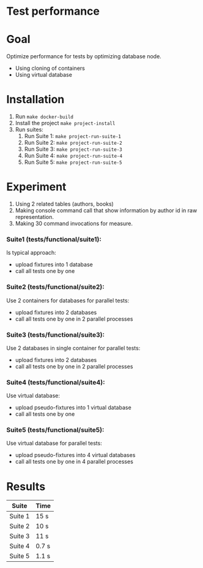 # Test performance

# Goal

Optimize performance for tests by optimizing database node.
- Using cloning of containers
- Using virtual database

# Installation

1. Run `make docker-build`
2. Install the project `make project-install`
3. Run suites:
    1. Run Suite 1: `make project-run-suite-1`
    2. Run Suite 2: `make project-run-suite-2`
    3. Run Suite 3: `make project-run-suite-3`
    4. Run Suite 4: `make project-run-suite-4`
    5. Run Suite 5: `make project-run-suite-5`

# Experiment

1. Using 2 related tables (authors, books)
2. Making console command call that show information by author id in raw representation.
3. Making 30 command invocations for measure.

### Suite1 (tests/functional/suite1):

Is typical approach:

- upload fixtures into 1 database
- call all tests one by one

### Suite2 (tests/functional/suite2):

Use 2 containers for databases for parallel tests:

- upload fixtures into 2 databases
- call all tests one by one in 2 parallel processes

### Suite3 (tests/functional/suite3):

Use 2 databases in single container for parallel tests:

- upload fixtures into 2 databases
- call all tests one by one in 2 parallel processes

### Suite4 (tests/functional/suite4):

Use virtual database:

- upload pseudo-fixtures into 1 virtual database
- call all tests one by one

### Suite5 (tests/functional/suite5):

Use virtual database for parallel tests:

- upload pseudo-fixtures into 4 virtual databases
- call all tests one by one in 4 parallel processes

# Results

| Suite | Time |
| --------- | --------- |
| Suite 1 | 15 s |
| Suite 2 | 10 s |
| Suite 3 | 11 s |
| Suite 4 | 0.7 s |
| Suite 5 | 1.1 s |